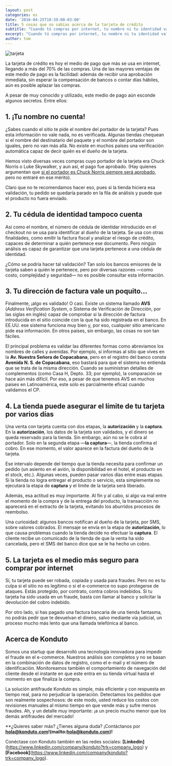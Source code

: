 ```yaml
---
layout: post
categories: es
date: '2016-04-25T10:39:00-03:00'
title: 5 cosas que no sabías acerca de la tarjeta de crédito
subtitle: "Cuando tú compras por internet, tu nombre ni tu identidad valen mucho en la autenticación. ¡Ve otros secretos!"
excerpt: "Cuando tú compras por internet, tu nombre ni tu identidad valen mucho en la autenticación. ¡Ve otros secretos!"
author: tom
---
```


![tarjeta](160415-cards.PNG)

La tarjeta de crédito es hoy el medio de pago que más se usa en internet, llegando a más del 70% de las compras. Una de las mayores ventajas de este medio de pago es la facilidad: además de recibir una aprobación inmediata, sin esperar la compensación de bancos o contar días hábiles, aún es posible aplazar las compras.

A pesar de muy conocido y utilizado, este medio de pago aún esconde algunos secretos. Entre ellos:

## 1. ¡Tu nombre no cuenta!

¿Sabes cuando el sitio te pide el nombre del portador de la tarjeta? Pues esta información no vale nada, no es verificada. Algunas tiendas chequean si el nombre del destinatario del paquete y el nombre del portador son iguales, pero no van más allá. No existe en muchos países una verificación automática capaz de decir quién es el dueño de la tarjeta.

Hemos visto diversas veces compras cuyo portador de la tarjeta era Chuck Norris o Luke Skywalker, y aun así, el pago fue aprobado. (Hay quienes argumentan que [si el portador es Chuck Norris siempre será aprobado](http://inciclopedia.wikia.com/wiki/Chuck_Norris), pero no entraré en ese mérito).

Claro que no te recomendamos hacer eso, pues si la tienda hiciera esa validación, tu pedido se quedaría parado en la fila de análisis y puede que el producto no fuera enviado.

## 2. Tu cédula de identidad tampoco cuenta

Así como el nombre, el número de cédula de identidar introducido en el checkout no se usa para identificar al dueño de la tarjeta. Se usa con otras finalidades, como emitir la factura fiscal y analizar el riesgo de crédito, capaces de determinar a quién pertenece ese documento. Pero ningún análisis es capaz de garantizar que una tarjeta pertenece a una cédula de identidad.

¿Cómo se podría hacer tal validación? Tan solo los bancos emisores de la tarjeta saben a quién le pertenece, pero por diversas razones —como costo, complejidad y seguridad— no es posible consultar esta información.

## 3. Tu dirección de factura vale un poquito…

Finalmente, ¡algo es validado! O casi. Existe un sistema llamado **AVS** (*Address Verification System*, o Sistema de Verificación de Dirección, por las siglas en inglés) capaz de comprobar si la dirección de factura introducida en el sitio coincide con la que ha sido registrada en el banco. En EE.UU. ese sistema funciona muy bien y, por eso, cualquier sitio americano pide esa información. En otros países, sin embargo, las cosas no son tan fáciles.

El principal problema es validar las diferentes formas como abreviamos los nombres de calles y avenidas. Por ejemplo, si informas al sitio que vives en la **Av. Nuestra Señora de Copacabana**, pero en el registro del banco consta **Avenida N. S. de Copacabana**, eso bastará para que el sistema no entienda que se trata de la misma dirección. Cuando se suministran detalles de complementos (como Casa H, Depto. 33; por ejemplo), la comparación se hace aún más difícil. Por eso, a pesar de que tenemos AVS en muchos paises en Latinoamérica, este solo es parcialmente eficaz cuando validamos el CP.

## 4. La tienda puede asegurar el límite de tu tarjeta por varios días

Una venta con tarjeta cuenta con dos etapas, la **autorización** y la **captura**. En la **autorización**, los datos de la tarjeta son validados, y el dinero se queda reservado para la tienda. Sin embargo, aún no se le cobra al portador. Solo en la segunda etapa —**la captura**—, la tienda confirma el cobro. En ese momento, el valor aparece en la factura del dueño de la tarjeta.

Ese intervalo depende del tiempo que la tienda necesita para confirmar un pedido (un asiento en el avión, la disponibilidad en el hotel, el producto en el stock, etc.). Algunas veces, pueden pasar varios días entre esas etapas. Si la tienda no logra entregar el producto o servicio, esta simplemente no ejecutará la etapa de **captura** y el límite de la tarjeta será liberado.

Además, esa actitud es muy importante. Al fin y al cabo, si algo va mal entre el momento de la compra y de la entrega del producto, la transacción no aparecerá en el extracto de la tarjeta, evitando los aburridos procesos de reembolso.

Una curiosidad: algunos bancos notifican al dueño de la tarjeta, por SMS, sobre valores cobrados. El mensaje se envía en la etapa de **autorización**, lo que causa problemas cuando la tienda decide no efectuar la **captura**. El cliente recibe un comunicado de la tienda de que la venta ha sido cancelada, pero el SMS del banco dice que se le ha hecho un cobro.

## 5. La tarjeta es el medio más seguro para comprar por internet

Sí, tu tarjeta puede ser robada, copiada y usada para fraudes. Pero no es tu culpa si el sitio no es legítimo o si el e-commerce no supo protegerse de ataques. Estás protegido, por contrato, contra cobros indebidos. Si tu tarjeta ha sido usada en un fraude, basta con llamar al banco y solicitar la devolución del cobro indebido.

Por otro lado, si has pagado una factura bancaria de una tienda fantasma, no podrás pedir que te devuelvan el dinero, salvo mediante vía judicial, un proceso mucho más lento que una llamada telefónica al banco.

## Acerca de Konduto

Somos una startup que desarrolló una tecnología innovadora para impedir el fraude en el e-commerce. Nuestros análisis son completos y no se basan en la combinación de datos de registro, como el e-mail y el número de identificación. Monitoreamos también el comportamiento de navegación del cliente desde el instante en que este entra en su tienda virtual hasta el momento en que finaliza la compra.

La solución antifraude Konduto es simple, más eficiente y con respuesta en tiempo real, para no perjudicar la operación. Detectamos los pedidos que son realmente sospechosos: de este modo, usted reduce los costos con revisiones manuales al mismo tiempo en que vende más y sufre menos fraudes. Ah, y un detalle muy importante: ¡a un precio mucho menor que los demás antifraudes del mercado!

**¿Quieres saber más? ¿Tienes alguna duda? ¡Contáctanos por **hola@konduto.com!(mailto:hola@konduto.com)!**

Conéctase con Konduto también en las redes sociales: **[Linkedin]**(https://www.linkedin.com/company/konduto?trk=company_logo) y **[Facebook]**(https://www.linkedin.com/company/konduto?trk=company_logo).
